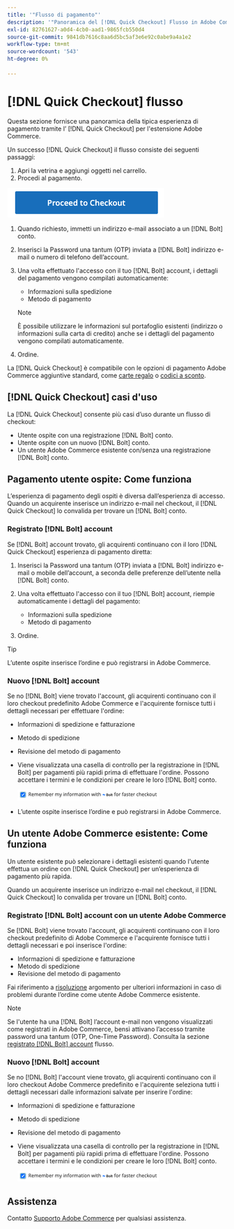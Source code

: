 ```yaml
---
title: '"Flusso di pagamento"'
description: '"Panoramica del [!DNL Quick Checkout] Flusso in Adobe Commerce."'
exl-id: 82761627-a0d4-4cb0-aad1-9865fcb550d4
source-git-commit: 9841db7616c8aa6d5bc5af3e6e92c0abe9a4a1e2
workflow-type: tm+mt
source-wordcount: '543'
ht-degree: 0%

---
```


# [!DNL Quick Checkout] flusso

Questa sezione fornisce una panoramica della tipica esperienza di pagamento tramite l’ [!DNL Quick Checkout] per l&#39;estensione Adobe Commerce.

Un successo [!DNL Quick Checkout] il flusso consiste dei seguenti passaggi:

1. Apri la vetrina e aggiungi oggetti nel carrello.
1. Procedi al pagamento.

![Pagamento](assets/proceed-checkout.png)

1. Quando richiesto, immetti un indirizzo e-mail associato a un [!DNL Bolt] conto.
1. Inserisci la Password una tantum (OTP) inviata a [!DNL Bolt] indirizzo e-mail o numero di telefono dell’account.
1. Una volta effettuato l&#39;accesso con il tuo [!DNL Bolt] account, i dettagli del pagamento vengono compilati automaticamente:

   - Informazioni sulla spedizione
   - Metodo di pagamento

   >[!NOTE]
   >
   > È possibile utilizzare le informazioni sul portafoglio esistenti (indirizzo o informazioni sulla carta di credito) anche se i dettagli del pagamento vengono compilati automaticamente.

1. Ordine.

La [!DNL Quick Checkout] è compatibile con le opzioni di pagamento Adobe Commerce aggiuntive standard, come [carte regalo](https://docs.magento.com/user-guide/catalog/product-gift-card.html) o [codici a sconto](https://docs.magento.com/user-guide/marketing/price-rules-cart-coupon.html).

## [!DNL Quick Checkout] casi d&#39;uso

La [!DNL Quick Checkout] consente più casi d’uso durante un flusso di checkout:

- Utente ospite con una registrazione [!DNL Bolt] conto.
- Utente ospite con un nuovo [!DNL Bolt] conto.
- Un utente Adobe Commerce esistente con/senza una registrazione [!DNL Bolt] conto.

## Pagamento utente ospite: Come funziona

L’esperienza di pagamento degli ospiti è diversa dall’esperienza di accesso. Quando un acquirente inserisce un indirizzo e-mail nel checkout, il [!DNL Quick Checkout] lo convalida per trovare un [!DNL Bolt] conto.

### Registrato [!DNL Bolt] account

Se [!DNL Bolt] account trovato, gli acquirenti continuano con il loro [!DNL Quick Checkout] esperienza di pagamento diretta:

1. Inserisci la Password una tantum (OTP) inviata a [!DNL Bolt] indirizzo e-mail o mobile dell’account, a seconda delle preferenze dell’utente nella [!DNL Bolt] conto.
1. Una volta effettuato l&#39;accesso con il tuo [!DNL Bolt] account, riempie automaticamente i dettagli del pagamento:

   - Informazioni sulla spedizione
   - Metodo di pagamento

1. Ordine.

>[!TIP]
>
> L’utente ospite inserisce l’ordine e può registrarsi in Adobe Commerce.

### Nuovo [!DNL Bolt] account

Se no [!DNL Bolt] viene trovato l&#39;account, gli acquirenti continuano con il loro checkout predefinito Adobe Commerce e l&#39;acquirente fornisce tutti i dettagli necessari per effettuare l&#39;ordine:

- Informazioni di spedizione e fatturazione
- Metodo di spedizione
- Revisione del metodo di pagamento
- Viene visualizzata una casella di controllo per la registrazione in [!DNL Bolt] per pagamenti più rapidi prima di effettuare l&#39;ordine. Possono accettare i termini e le condizioni per creare le loro [!DNL Bolt] conto.

   ![Ricorda [!DNL Bolt]](assets/checked-bolt.png)

- L’utente ospite inserisce l’ordine e può registrarsi in Adobe Commerce.

## Un utente Adobe Commerce esistente: Come funziona

Un utente esistente può selezionare i dettagli esistenti quando l&#39;utente effettua un ordine con [!DNL Quick Checkout] per un’esperienza di pagamento più rapida.

Quando un acquirente inserisce un indirizzo e-mail nel checkout, il [!DNL Quick Checkout] lo convalida per trovare un [!DNL Bolt] conto.

### Registrato [!DNL Bolt] account con un utente Adobe Commerce

Se [!DNL Bolt] viene trovato l&#39;account, gli acquirenti continuano con il loro checkout predefinito di Adobe Commerce e l&#39;acquirente fornisce tutti i dettagli necessari e poi inserisce l&#39;ordine:

- Informazioni di spedizione e fatturazione
- Metodo di spedizione
- Revisione del metodo di pagamento

Fai riferimento a [risoluzione](../quick-checkout/troubleshooting.md) argomento per ulteriori informazioni in caso di problemi durante l’ordine come utente Adobe Commerce esistente.

>[!NOTE]
>
> Se l&#39;utente ha una [!DNL Bolt] l’account e-mail non vengono visualizzati come registrati in Adobe Commerce, bensì attivano l’accesso tramite password una tantum (OTP, One-Time Password). Consulta la sezione [registrato [!DNL Bolt] account](#registered-bolt-account) flusso.

### Nuovo [!DNL Bolt] account

Se no [!DNL Bolt] l&#39;account viene trovato, gli acquirenti continuano con il loro checkout Adobe Commerce predefinito e l&#39;acquirente seleziona tutti i dettagli necessari dalle informazioni salvate per inserire l&#39;ordine:

- Informazioni di spedizione e fatturazione
- Metodo di spedizione
- Revisione del metodo di pagamento
- Viene visualizzata una casella di controllo per la registrazione in [!DNL Bolt] per pagamenti più rapidi prima di effettuare l&#39;ordine. Possono accettare i termini e le condizioni per creare le loro [!DNL Bolt] conto.

   ![Ricorda [!DNL Bolt]](assets/checked-bolt.png)

## Assistenza

Contatto [Supporto Adobe Commerce](mailto:quick-checkout-support@adobe.com) per qualsiasi assistenza.
